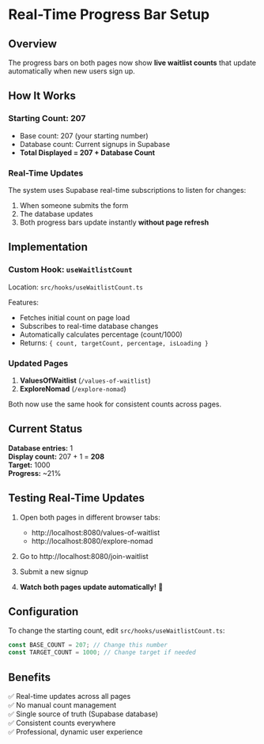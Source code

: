 # Real-Time Progress Bar Setup

## Overview
The progress bars on both pages now show **live waitlist counts** that update automatically when new users sign up.

## How It Works

### Starting Count: **207**
- Base count: 207 (your starting number)
- Database count: Current signups in Supabase
- **Total Displayed = 207 + Database Count**

### Real-Time Updates
The system uses Supabase real-time subscriptions to listen for changes:
1. When someone submits the form
2. The database updates
3. Both progress bars update instantly **without page refresh**

## Implementation

### Custom Hook: `useWaitlistCount`
Location: `src/hooks/useWaitlistCount.ts`

Features:
- Fetches initial count on page load
- Subscribes to real-time database changes
- Automatically calculates percentage (count/1000)
- Returns: `{ count, targetCount, percentage, isLoading }`

### Updated Pages
1. **ValuesOfWaitlist** (`/values-of-waitlist`)
2. **ExploreNomad** (`/explore-nomad`)

Both now use the same hook for consistent counts across pages.

## Current Status

**Database entries:** 1  
**Display count:** 207 + 1 = **208**  
**Target:** 1000  
**Progress:** ~21%

## Testing Real-Time Updates

1. Open both pages in different browser tabs:
   - http://localhost:8080/values-of-waitlist
   - http://localhost:8080/explore-nomad

2. Go to http://localhost:8080/join-waitlist

3. Submit a new signup

4. **Watch both pages update automatically!** 🎉

## Configuration

To change the starting count, edit `src/hooks/useWaitlistCount.ts`:

```typescript
const BASE_COUNT = 207; // Change this number
const TARGET_COUNT = 1000; // Change target if needed
```

## Benefits

✅ Real-time updates across all pages  
✅ No manual count management  
✅ Single source of truth (Supabase database)  
✅ Consistent counts everywhere  
✅ Professional, dynamic user experience

